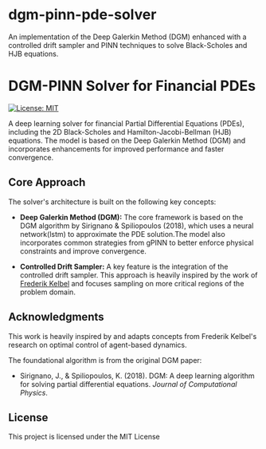 # dgm-pinn-pde-solver
An implementation of the Deep Galerkin Method (DGM) enhanced with a controlled drift sampler and PINN techniques to solve Black-Scholes and HJB equations.

# DGM-PINN Solver for Financial PDEs

[![License: MIT](https://img.shields.io/badge/License-MIT-yellow.svg)](https://opensource.org/licenses/MIT)

A deep learning solver for financial Partial Differential Equations (PDEs), including the 2D Black-Scholes and Hamilton-Jacobi-Bellman (HJB) equations. The model is based on the Deep Galerkin Method (DGM) and incorporates enhancements for improved performance and faster convergence.

## Core Approach

The solver's architecture is built on the following key concepts:

- **Deep Galerkin Method (DGM):** The core framework is based on the DGM algorithm by Sirignano & Spiliopoulos (2018), which uses a neural network(lstm) to approximate the PDE solution.The model also incorporates common strategies from gPINN to better enforce physical constraints and improve convergence.

- **Controlled Drift Sampler:** A key feature is the integration of the controlled drift sampler. This approach is heavily inspired by the work of [Frederik Kelbel](https://github.com/FreditorK/Optimal-Control-of-Agent-Based-Dynamics) and focuses sampling on more critical regions of the problem domain.

## Acknowledgments

This work is heavily inspired by and adapts concepts from Frederik Kelbel's research on optimal control of agent-based dynamics.

The foundational algorithm is from the original DGM paper:
- Sirignano, J., & Spiliopoulos, K. (2018). DGM: A deep learning algorithm for solving partial differential equations. *Journal of Computational Physics*.

## License

This project is licensed under the MIT License
